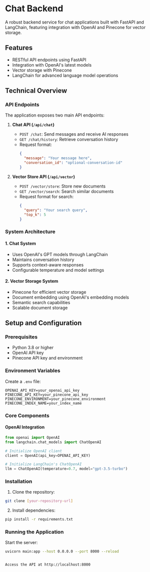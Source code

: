 # Chat Backend

A robust backend service for chat applications built with FastAPI and LangChain, featuring integration with OpenAI and Pinecone for vector storage.

## Features

- RESTful API endpoints using FastAPI
- Integration with OpenAI's latest models
- Vector storage with Pinecone
- LangChain for advanced language model operations

## Technical Overview

### API Endpoints

The application exposes two main API endpoints:

1. **Chat API (`/api/chat`)**

   - `POST /chat`: Send messages and receive AI responses
   - `GET /chat/history`: Retrieve conversation history
   - Request format:
     ```json
     {
       "message": "Your message here",
       "conversation_id": "optional-conversation-id"
     }
     ```

2. **Vector Store API (`/api/vector`)**
   - `POST /vector/store`: Store new documents
   - `GET /vector/search`: Search similar documents
   - Request format for search:
     ```json
     {
       "query": "Your search query",
       "top_k": 5
     }
     ```

### System Architecture

#### 1. Chat System

- Uses OpenAI's GPT models through LangChain
- Maintains conversation history
- Supports context-aware responses
- Configurable temperature and model settings

#### 2. Vector Storage System

- Pinecone for efficient vector storage
- Document embedding using OpenAI's embedding models
- Semantic search capabilities
- Scalable document storage

## Setup and Configuration

### Prerequisites

- Python 3.8 or higher
- OpenAI API key
- Pinecone API key and environment

### Environment Variables

Create a `.env` file:

```plaintext
OPENAI_API_KEY=your_openai_api_key
PINECONE_API_KEY=your_pinecone_api_key
PINECONE_ENVIRONMENT=your_pinecone_environment
PINECONE_INDEX_NAME=your_index_name
```

### Core Components

#### OpenAI Integration

```python
from openai import OpenAI
from langchain.chat_models import ChatOpenAI

# Initialize OpenAI client
client = OpenAI(api_key=OPENAI_API_KEY)

# Initialize LangChain's ChatOpenAI
llm = ChatOpenAI(temperature=0.7, model="gpt-3.5-turbo")
```

### Installation

1. Clone the repository:

```bash
git clone [your-repository-url]
```

2. Install dependencies:

```bash
pip install -r requirements.txt
```

### Running the Application

Start the server:

```bash
uvicorn main:app --host 0.0.0.0 --port 8000 --reload
```

```

Access the API at http://localhost:8000
```

